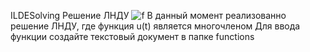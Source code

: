 ILDESolving
Решение ЛНДУ
![f](https://user-images.githubusercontent.com/73351204/126079473-7ed1a3dc-4f0c-41ef-b799-08c3d58d005a.png)
В данный момент реализованно решение ЛНДУ, где функция u(t) является многочленом
Для ввода функции создайте текстовый документ в папке functions
